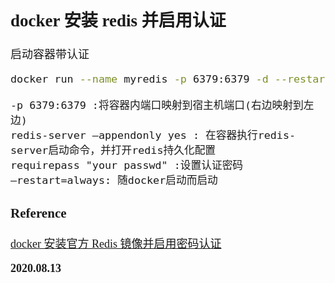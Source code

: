 <font size=4 face='楷体'>

## docker 安装 redis 并启用认证

启动容器带认证

```bash
docker run --name myredis -p 6379:6379 -d --restart=always redis:latest redis-server --appendonly yes --requirepass "root123456"
```

```
-p 6379:6379 :将容器内端口映射到宿主机端口(右边映射到左边)
redis-server –appendonly yes : 在容器执行redis-server启动命令，并打开redis持久化配置
requirepass "your passwd" :设置认证密码
–restart=always: 随docker启动而启动
```

### Reference

[docker 安装官方 Redis 镜像并启用密码认证](https://www.cnblogs.com/Samuel-Leung/p/12316079.html)

**2020.08.13**
